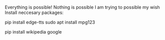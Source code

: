 Everything is possible!
Nothing is possible
I am trying to possible my wish
Install neccesary packages:



pip install edge-tts
sudo apt install mpg123

pip install wikipedia google
